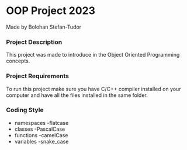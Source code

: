 # OOP Project 2023

Made by Bolohan Stefan-Tudor

### Project Description
This project was made to introduce in the Object Oriented Programming concepts.

### Project Requirements
To run this project make sure you have C/C++ compiler installed on your computer and have all the files installed in the same folder.

### Coding Style
* namespaces    -flatcase
* classes       -PascalCase
* functions     -camelCase
* variables     -snake_case

